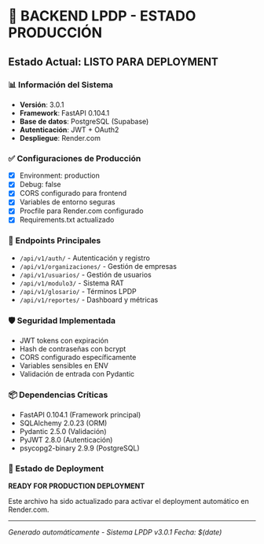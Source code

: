 # 🚀 BACKEND LPDP - ESTADO PRODUCCIÓN

## Estado Actual: LISTO PARA DEPLOYMENT

### 📊 Información del Sistema
- **Versión**: 3.0.1
- **Framework**: FastAPI 0.104.1
- **Base de datos**: PostgreSQL (Supabase)
- **Autenticación**: JWT + OAuth2
- **Despliegue**: Render.com

### ✅ Configuraciones de Producción
- [x] Environment: production
- [x] Debug: false  
- [x] CORS configurado para frontend
- [x] Variables de entorno seguras
- [x] Procfile para Render.com configurado
- [x] Requirements.txt actualizado

### 🔗 Endpoints Principales
- `/api/v1/auth/` - Autenticación y registro
- `/api/v1/organizaciones/` - Gestión de empresas
- `/api/v1/usuarios/` - Gestión de usuarios  
- `/api/v1/modulo3/` - Sistema RAT
- `/api/v1/glosario/` - Términos LPDP
- `/api/v1/reportes/` - Dashboard y métricas

### 🛡️ Seguridad Implementada
- JWT tokens con expiración
- Hash de contraseñas con bcrypt
- CORS configurado específicamente
- Variables sensibles en ENV
- Validación de entrada con Pydantic

### 📦 Dependencias Críticas
- FastAPI 0.104.1 (Framework principal)
- SQLAlchemy 2.0.23 (ORM)
- Pydantic 2.5.0 (Validación)
- PyJWT 2.8.0 (Autenticación)
- psycopg2-binary 2.9.9 (PostgreSQL)

### 🎯 Estado de Deployment
**READY FOR PRODUCTION DEPLOYMENT**

Este archivo ha sido actualizado para activar el deployment automático en Render.com.

---
*Generado automáticamente - Sistema LPDP v3.0.1*
*Fecha: $(date)*